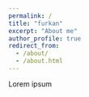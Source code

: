 ```yaml
---
permalink: /
title: "furkan"
excerpt: "About me"
author_profile: true
redirect_from: 
  - /about/
  - /about.html
---
```


Lorem ipsum
